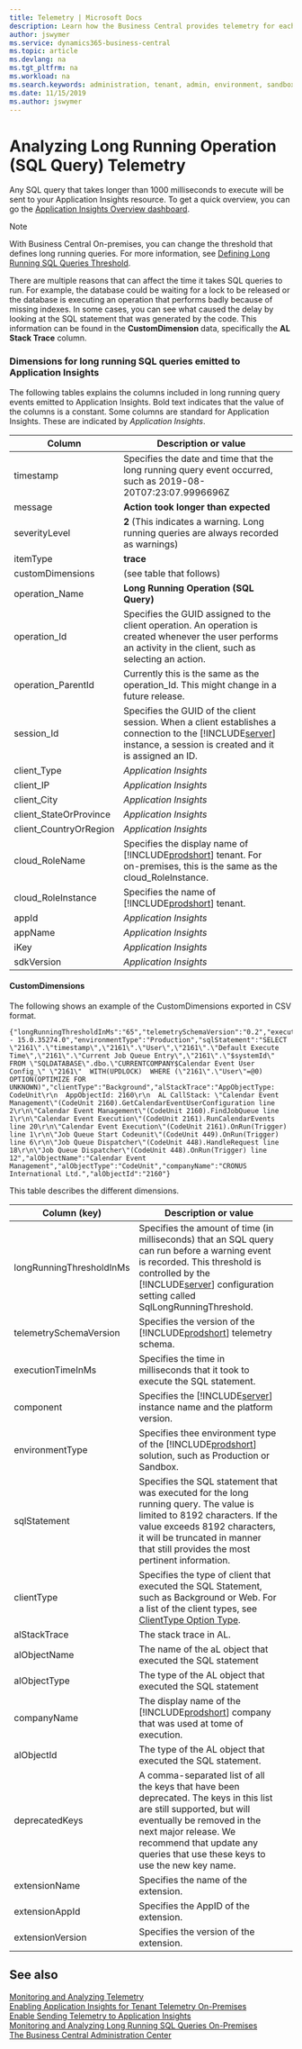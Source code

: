 ```yaml
---
title: Telemetry | Microsoft Docs
description: Learn how the Business Central provides telemetry for each environment.  
author: jswymer
ms.service: dynamics365-business-central
ms.topic: article
ms.devlang: na
ms.tgt_pltfrm: na
ms.workload: na
ms.search.keywords: administration, tenant, admin, environment, sandbox, telemetry
ms.date: 11/15/2019
ms.author: jswymer
---
```


# Analyzing Long Running Operation (SQL Query) Telemetry

Any SQL query that takes longer than 1000 milliseconds to execute will be sent to your Application Insights resource. To get a quick overview, you can go the [Application Insights Overview dashboard](/azure/azure-monitor/app/overview-dashboard).

> [!NOTE]
> With Business Central On-premises, you can change the threshold that defines long running queries. For more information, see [Defining Long Running SQL Queries Threshold](monitor-long-running-sql-queries-event-log.md#threshold).

There are multiple reasons that can affect the time it takes SQL queries to run. For example, the database could be waiting for a lock to be released or the database is executing an operation that performs badly because of missing indexes. In some cases, you can see what caused the delay by looking at the SQL statement that was generated by the code. This information can be found in the **CustomDimension** data, specifically the **AL Stack Trace** column.

### <a name="LRSQLQuery"></a>Dimensions for long running SQL queries emitted to Application Insights

The following tables explains the columns included in long running query events emitted to Application Insights. Bold text indicates that the value of the columns is a constant. Some columns are standard for Application Insights. These are indicated by *Application Insights*.

|Column|Description or value||
|---------|-----|-----------|
|timestamp|Specifies the date and time that the long running query event occurred, such as 2019-08-20T07:23:07.9996696Z||
|message|**Action took longer than expected**||
|severityLevel|**2** (This indicates a warning. Long running queries are always recorded as warnings)||
|itemType|**trace**||
|customDimensions|(see table that follows)||
|operation_Name|**Long Running Operation (SQL Query)**||
|operation_Id|Specifies the GUID assigned to the client operation. An operation is created whenever the user performs an activity in the client, such as selecting an action.||
|operation_ParentId|Currently this is the same as the operation_Id. This might change in a future release.||
|session_Id|Specifies the GUID of the client session. When a client establishes a connection to the [!INCLUDE[server](../developer/includes/server.md)] instance, a session is created and it is assigned an ID. ||
|client_Type|*Application Insights*||
|client_IP|*Application Insights*||
|client_City|*Application Insights*||
|client_StateOrProvince|*Application Insights*||
|client_CountryOrRegion|*Application Insights*||
|cloud_RoleName|Specifies the display name of [!INCLUDE[prodshort](../developer/includes/prodshort.md)] tenant. For on-premises, this is the same as the cloud_RoleInstance.  ||
|cloud_RoleInstance|Specifies the name of [!INCLUDE[prodshort](../developer/includes/prodshort.md)] tenant. ||
|appId|*Application Insights*||
|appName|*Application Insights*||
|iKey|*Application Insights*||
|sdkVersion|*Application Insights*||

#### CustomDimensions

The following shows an example of the CustomDimensions exported in CSV format.
 
```
{"longRunningThresholdInMs":"65","telemetrySchemaVersion":"0.2","executionTimeInMs":"99","component":"Navision_NAVPlatform - 15.0.35274.0","environmentType":"Production","sqlStatement":"SELECT \"2161\".\"timestamp\",\"2161\".\"User\",\"2161\".\"Default Execute Time\",\"2161\".\"Current Job Queue Entry\",\"2161\".\"$systemId\" FROM \"SQLDATABASE\".dbo.\"CURRENTCOMPANY$Calendar Event User Config_\" \"2161\"  WITH(UPDLOCK)  WHERE (\"2161\".\"User\"=@0) OPTION(OPTIMIZE FOR UNKNOWN)","clientType":"Background","alStackTrace":"AppObjectType: CodeUnit\r\n  AppObjectId: 2160\r\n  AL CallStack: \"Calendar Event Management\"(CodeUnit 2160).GetCalendarEventUserConfiguration line 2\r\n\"Calendar Event Management\"(CodeUnit 2160).FindJobQueue line 1\r\n\"Calendar Event Execution\"(CodeUnit 2161).RunCalendarEvents line 20\r\n\"Calendar Event Execution\"(CodeUnit 2161).OnRun(Trigger) line 1\r\n\"Job Queue Start Codeunit\"(CodeUnit 449).OnRun(Trigger) line 6\r\n\"Job Queue Dispatcher\"(CodeUnit 448).HandleRequest line 18\r\n\"Job Queue Dispatcher\"(CodeUnit 448).OnRun(Trigger) line 12","alObjectName":"Calendar Event Management","alObjectType":"CodeUnit","companyName":"CRONUS International Ltd.","alObjectId":"2160"}
```

This table describes the different dimensions.

|Column (key)|Description or value||
|---------|-----|-----------|
|longRunningThresholdInMs|Specifies the amount of time (in milliseconds) that an SQL query can run before a warning event is recorded. This threshold is controlled by the [!INCLUDE[server](../developer/includes/server.md)] configuration setting called SqlLongRunningThreshold. |
|telemetrySchemaVersion|Specifies the version of the [!INCLUDE[prodshort](../developer/includes/prodshort.md)] telemetry schema. ||
|executionTimeInMs|Specifies the time in milliseconds that it took to execute the SQL statement.||
|component|Specifies the [!INCLUDE[server](../developer/includes/server.md)] instance name and the platform version.||
|environmentType|Specifies thee environment type of the [!INCLUDE[prodshort](../developer/includes/prodshort.md)] solution, such as Production or Sandbox.|
|sqlStatement|Specifies the SQL statement that was executed for the long running query. The value is limited to 8192 characters. If the value exceeds 8192 characters, it will be truncated in manner that still provides the most pertinent information.||
|clientType|Specifies the type of client that executed the SQL Statement, such as Background or Web. For a list of the client types, see [ClientType Option Type](../developer/methods-auto/clienttype/clienttype-option.md).||
|alStackTrace|The stack trace in AL.||
|alObjectName|The name of the aL object that executed the SQL statement||
|alObjectType|The type of the AL object that executed the SQL statement||
|companyName|The display name of the [!INCLUDE[prodshort](../developer/includes/prodshort.md)] company that was used at tome of execution. ||
|alObjectId|The type of the AL object that executed the SQL statement.||
|deprecatedKeys|A comma-separated list of all the keys that have been deprecated. The keys in this list are still supported, but will eventually be removed in the next major release. We recommend that update any queries that use these keys to use the new key name.|
|extensionName|Specifies the name of the extension.||
|extensionAppId|Specifies the AppID of the extension.||
|extensionVersion|Specifies the version of the extension.||

## See also

[Monitoring and Analyzing Telemetry](telemtry-overview.md)  
[Enabling Application Insights for Tenant Telemetry On-Premises](telemetry-enable-application-insights.md)  
[Enable Sending Telemetry to Application Insights](tenant-admin-center-telemetry.md#appinsights)  
[Monitoring and Analyzing Long Running SQL Queries On-Premises](monitor-long-running-sql-queries-event-log.md)  
[The Business Central Administration Center](tenant-admin-center.md)  